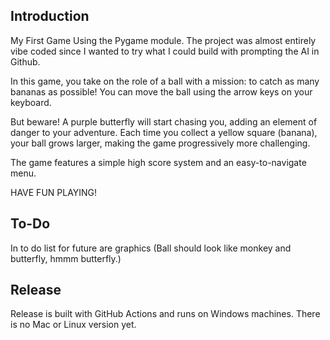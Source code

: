 ## Introduction
My First Game Using the Pygame module. The project was almost entirely vibe coded since I wanted to try what I could build with prompting the AI in Github. 

In this game, you take on the role of a ball with a mission: to catch as many bananas as possible! You can move the ball using the arrow keys on your keyboard.

But beware! A purple butterfly will start chasing you, adding an element of danger to your adventure. Each time you collect a yellow square (banana), your ball grows larger, making the game progressively more challenging.

The game features a simple high score system and an easy-to-navigate menu.

HAVE FUN PLAYING!

## To-Do
In to do list for future are graphics (Ball should look like monkey and butterfly, hmmm butterfly.)

## Release
Release is built with GitHub Actions and runs on Windows machines. There is no Mac or Linux version yet.
